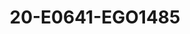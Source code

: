 ---
title: 20-E0641-EGO1485
image: /v1543919832/viterbo/20-E0641-EGO1485.jpg
brand: ego
layout: vestito
---